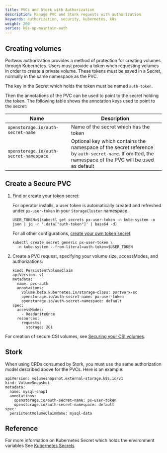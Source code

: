 ```yaml
---
title: PVCs and Stork with Authorization
description: Manage PVC and Stork requests with authorization
keywords: authorization, security, kubernetes, k8s
weight: 200
series: k8s-op-maintain-auth
---
```


## Creating volumes
Portwox authorization provides a method of protection for creating volumes through Kubernetes. Users must provide a token when requesting volumes in order to create a private volume. These tokens must be saved in a Secret, normally in the same namespace as the PVC.

The key in the Secret which holds the token must be named `auth-token`.

Then the annotations of the PVC can be used to point to the secret holding the
token. The following table shows the annotation keys used to point to the
secret:

| Name | Description |
| ---- | ----------- |
| `openstorage.io/auth-secret-name` | Name of the secret which has the token |
| `openstorage.io/auth-secret-namespace` | Optional key which contains the namespace of the secret reference by `auth-secret-name`. If omitted, the namespace of the PVC will be used as default |

## Create a Secure PVC

1. Find or create your token secret:

    For operator installs, a user token is automatically created and refreshed under `px-user-token` in your `StorageCluster` namespace.
    ```text
    USER_TOKEN=$(kubectl get secrets px-user-token -n kube-system -o json | jq -r '.data["auth-token"]' | base64 -d)
    ```

    For all other configurations, [create your own token secret](/cloud-references/security/kubernetes/shared-secret-model/generating-tokens/):
    ```text
    kubectl create secret generic px-user-token \
      -n kube-system --from-literal=auth-token=$USER_TOKEN
    ```

2. Create a PVC request, specifying your volume size, accessModes, and authorizations:

    ```text
    kind: PersistentVolumeClaim
    apiVersion: v1
    metadata:
      name: pvc-auth
      annotations:
        volume.beta.kubernetes.io/storage-class: portworx-sc
        openstorage.io/auth-secret-name: px-user-token
        openstorage.io/auth-secret-namespace: default
    spec:
      accessModes:
        - ReadWriteOnce
      resources:
        requests:
          storage: 2Gi
    ```

For creation of secure CSI volumes, see [Securing your CSI volumes](/portworx-install-with-kubernetes/storage-operations/csi/security).

## Stork
When using CRDs consumed by Stork, you must use the same authorization model
described above for the PVCs. Here is an example:

```text
apiVersion: volumesnapshot.external-storage.k8s.io/v1
kind: VolumeSnapshot
metadata:
  name: mysql-snap1
  annotations:
    openstorage.io/auth-secret-name: px-user-token
    openstorage.io/auth-secret-namespace: default
spec:
  persistentVolumeClaimName: mysql-data
```

## Reference

For more information on Kubernetes Secret which holds the environment variables See [Kubernetes
Secrets](https://kubernetes.io/docs/tasks/inject-data-application/distribute-credentials-secure/#define-container-environment-variables-using-secret-data)
